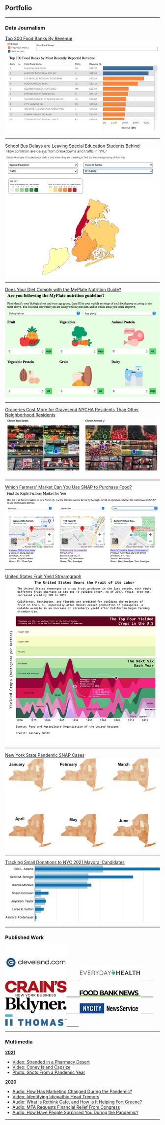 ## Portfolio

---

### Data Journalism

[Top 300 Food Banks By Revenue](https://foodbanknews.org/top-300-food-banks-by-revenue/)
<img src="images/fbn_barChart.png?raw=true"/>

---
[School Bus Delays are Leaving Special Education Students Behind](https://annadeen2.github.io/coding-final-2/)
<img src="images/bus-qgis.png?raw=true"/>

---
[Does Your Diet Comply with the MyPlate Nutrition Guide?](https://zacharysmith90.github.io/ctn-myplate-calculator/)
<img src="images/myplate-calc.png?raw=true"/>

---
[Groceries Cost More for Gravesend NYCHA Residents Than Other Neighborhood Residents](https://zacharysmith90.github.io/grocery-annotate/)
<img src="images/grocery-annotate.png?raw=true"/>

---
[Which Farmers' Market Can You Use SNAP to Purchase Food?](https://www.nycitynewsservice.com/2021/04/nyc-farmers-market-accepting-snap-beneifits/)
<img src="images/farm-filter.png?raw=true"/>

---
[United States Fruit Yield Streamgraph](https://raw.githubusercontent.com/zacharysmith90/zacharysmith90.github.io/master/images/cropsyield_finalDesktop_v2.png)
<img src="images/cropsyield_finalDesktop_v2.png?raw=true"/>

---
[New York State Pandemic SNAP Cases](https://zacharysmith90.github.io/newyork-snap/)
<img src="images/snapmap.png?raw=true"/>

---
[Tracking Small Donations to NYC 2021 Mayoral Candidates](https://zacharysmith90.github.io/mayorsmalldonor/)
<img src="images/smalldonor.png?raw=true"/>

---

### Published Work
<a href="https://www.cleveland.com/staff/zsmith/posts.html">
<img src="images/cleveland-2.png" width="200" alt="Cleveland.com">&nbsp;&nbsp;&nbsp;&nbsp;&nbsp;&nbsp;&nbsp;&nbsp;&nbsp;&nbsp;
<a href="https://www.everydayhealth.com/authors/zachary-smith/">
<img src="images/everyday-health-01.png" width="200" alt="Everyday Health">&nbsp;&nbsp;&nbsp;&nbsp;&nbsp;&nbsp;&nbsp;&nbsp;&nbsp;&nbsp;
<a href="https://www.everydayhealth.com/authors/zachary-smith/">
<img src="images/cny.png" width="200" alt="Crain's New York">&nbsp;&nbsp;&nbsp;&nbsp;&nbsp;&nbsp;&nbsp;&nbsp;&nbsp;&nbsp;
<a href="https://zacharysmith90.github.io/crains">
<img src="images/fbn.jpeg" width="200" alt="Food Bank News">&nbsp;&nbsp;&nbsp;&nbsp;&nbsp;&nbsp;&nbsp;&nbsp;&nbsp;&nbsp;
<a href="https://bklyner.com/author/zachary-smith/">
<img src="images/bklyner.png" width="200" alt="Bklyner">&nbsp;&nbsp;&nbsp;&nbsp;&nbsp;&nbsp;&nbsp;&nbsp;&nbsp;&nbsp;
<a href="http://nextnewyork.nycitynewsservice.com/cooped-up-new-yorkers-find-escape-in-outdoor-art/">
<img src="images/nycitynewsservice.png" width="200" alt="NYCity News Service">&nbsp;&nbsp;&nbsp;&nbsp;&nbsp;&nbsp;&nbsp;&nbsp;&nbsp;&nbsp;
<a href="https://blog.thomasnet.com/author/zachary-smith">
<img src="images/Thomas.png" width="200" alt="Thomas">&nbsp;&nbsp;&nbsp;&nbsp;&nbsp;&nbsp;&nbsp;&nbsp;&nbsp;&nbsp;



---

### Multimedia

<b> 2021 </b>
- [Video: Stranded in a Pharmacy Desert](https://youtu.be/5tEiwKedsFg)
- [Video: Coney Island Capsize](https://youtu.be/jRX8oMhJVck)
- [Photo: Shots From a Pandemic Year](https://www.nycitynewsservice.com/2021/03/photos-from-covid-pandemic-year/)
  
<b> 2020 </b>
- [Audio: How Has Marketing Changed During the Pandemic?](https://soundcloud.com/zackms/marketing-during-the-pandemic/s-i25b7FhZGlu)
- [Video: Identifying Idiopathic Head Tremors](https://youtu.be/8bLp2uxmsEM)
- [Audio: What is Rethink Cafe, and How Is It Helping Fort Greene?](https://soundcloud.com/zackms/what-is-rethink-cafe/s-uivvWkhBRiR)
- [Audio: MTA Requests Financial Relief From Congress](https://soundcloud.com/zackms/0910smithvoicer)
- [Audio: How Have People Surprised You During the Pandemic?](https://soundcloud.com/zackms/how-have-people-surprised-you-during-the-pandemic/s-GiHzsfoTzcX)


---
